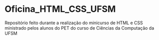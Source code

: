 # Oficina_HTML_CSS_UFSM

Repositório feito durante a realização do minicurso de HTML e CSS ministrado pelos alunos do PET do curso de Ciências da Computação da UFSM
